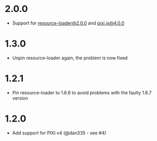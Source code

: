 # 2.0.0
- Support for resource-loader@2.0.0 and pixi.js@4.0.0
# 1.3.0
- Unpin resource-loader again, the problem is now fixed
# 1.2.1
- Pin resource-loader to 1.6.6 to avoid problems with the faulty 1.6.7 version
# 1.2.0
- Add support for PIXI v4 (@dan335 - see #4)
